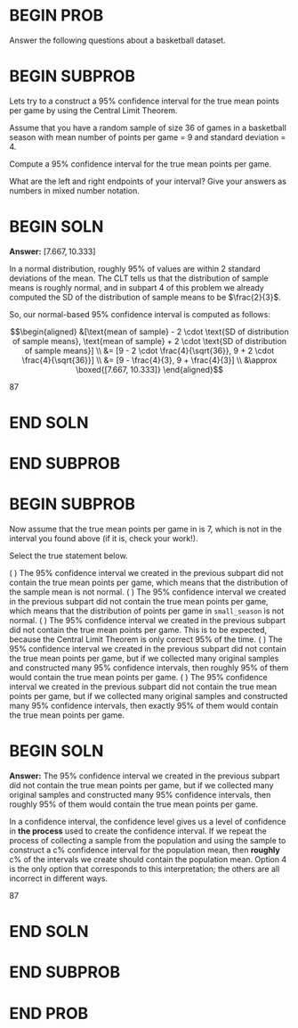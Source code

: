 # BEGIN PROB

Answer the following questions about a basketball dataset.


# BEGIN SUBPROB

Lets try to a construct a 95% confidence interval for the true mean points per game by using the Central Limit Theorem.

Assume that you have a random sample of size 36 of games in a basketball season with mean number of points per game = 9 and standard deviation = 4.

Compute a 95% confidence interval for the true mean points per game.

What are the left and right endpoints of your interval? Give your answers as numbers in mixed number notation.

# BEGIN SOLN

**Answer:** $[7.667, 10.333]$

In a normal distribution, roughly 95% of values are within 2 standard deviations of the mean. The CLT tells us that the distribution of sample means is roughly normal, and in subpart 4 of this problem we already computed the SD of the distribution of sample means to be $\frac{2}{3}$.

So, our normal-based 95% confidence interval is computed as follows:

$$\begin{aligned} &[\text{mean of sample} - 2 \cdot \text{SD of distribution of sample means}, \text{mean of sample} + 2 \cdot \text{SD of distribution of sample means}] \\ &= [9 - 2 \cdot \frac{4}{\sqrt{36}}, 9 + 2 \cdot \frac{4}{\sqrt{36}}] \\ &= [9 - \frac{4}{3}, 9 + \frac{4}{3}] \\ &\approx \boxed{[7.667, 10.333]} \end{aligned}$$

<average>87</average>

# END SOLN

# END SUBPROB

# BEGIN SUBPROB

Now assume that the true mean points per game in is 7, which is not in the interval you found above (if it is, check your work!).

Select the true statement below.

( ) The 95% confidence interval we created in the previous subpart did not contain the true mean points per game, which means that the distribution of the sample mean is not normal.
( ) The 95% confidence interval we created in the previous subpart did not contain the true mean points per game, which means that the distribution of points per game in `small_season` is not normal.
( ) The 95% confidence interval we created in the previous subpart did not contain the true mean points per game. This is to be expected, because the Central Limit Theorem is only correct 95% of the time.
( ) The 95% confidence interval we created in the previous subpart did not contain the true mean points per game, but if we collected many original samples and constructed many 95% confidence intervals, then roughly 95% of them would contain the true mean points per game.
( ) The 95% confidence interval we created in the previous subpart did not contain the true mean points per game, but if we collected many original samples and constructed many 95% confidence intervals, then exactly 95% of them would contain the true mean points per game.

# BEGIN SOLN

**Answer:** The 95% confidence interval we created in the previous subpart did not contain the true mean points per game, but if we collected many original samples and constructed many 95% confidence intervals, then roughly 95% of them would contain the true mean points per game.

In a confidence interval, the confidence level gives us a level of confidence in **the process** used to create the confidence interval. If we repeat the process of collecting a sample from the population and using the sample to construct a c% confidence interval for the population mean, then **roughly** c% of the intervals we create should contain the population mean. Option 4 is the only option that corresponds to this interpretation; the others are all incorrect in different ways.

<average>87</average>

# END SOLN

# END SUBPROB

# END PROB
